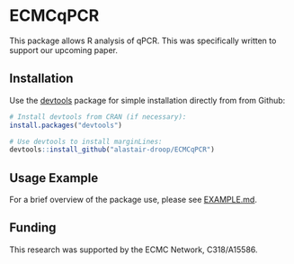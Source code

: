 # ECMCqPCR

This package allows R analysis of qPCR. This was specifically written to support our upcoming paper.

## Installation

Use the [devtools](https://github.com/r-lib/devtools/) package for simple installation directly from from Github:

~~~R
# Install devtools from CRAN (if necessary):
install.packages("devtools")

# Use devtools to install marginLines:
devtools::install_github("alastair-droop/ECMCqPCR")
~~~

## Usage Example

For a brief overview of the package use, please see [EXAMPLE.md](./example/EXAMPLE.md "Example usage").

## Funding

This research was supported by the ECMC Network, C318/A15586.
